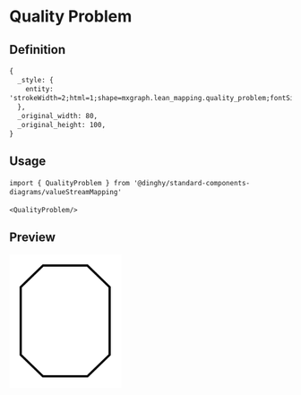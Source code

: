 # Quality Problem

## Definition

```
{
  _style: { 
    entity: 'strokeWidth=2;html=1;shape=mxgraph.lean_mapping.quality_problem;fontSize=24;fontStyle=1;whiteSpace=wrap;align=center;',
  },
  _original_width: 80,
  _original_height: 100,
}
```

## Usage

```
import { QualityProblem } from '@dinghy/standard-components-diagrams/valueStreamMapping'

<QualityProblem/>
```

## Preview

<img src="./quality-problem.png" width="200"/>

